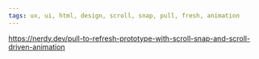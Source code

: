 ```yaml
---
tags: ux, ui, html, design, scroll, snap, pull, fresh, animation
---
```

https://nerdy.dev/pull-to-refresh-prototype-with-scroll-snap-and-scroll-driven-animation

